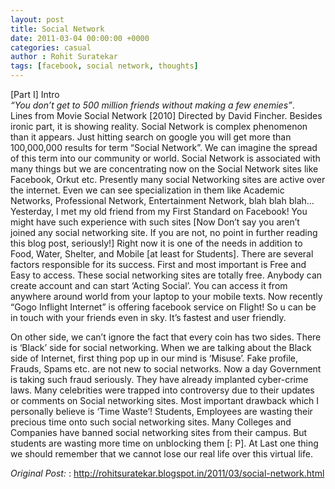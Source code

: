 ```yaml
---
layout: post
title: Social Network
date: 2011-03-04 00:00:00 +0000
categories: casual
author : Rohit Suratekar
tags: [facebook, social network, thoughts]
---
```


[Part I] Intro  
*“You don’t get to 500 million friends without making a few enemies”*.  
Lines from Movie Social Network [2010] Directed by David Fincher. Besides ironic part, it is showing reality. Social Network is complex phenomenon than it appears. Just hitting search on google you will get more than 100,000,000 results for term “Social Network”. We can imagine the spread of this term into our community or world. Social Network is associated with many things but we are concentrating now on the Social Network sites like Facebook, Orkut etc. Presently many social Networking sites are active over the internet. Even we can see specialization in them like Academic Networks, Professional Network, Entertainment Network, blah blah blah…
Yesterday, I met my old friend from my First Standard on Facebook! You might have such experience with such sites [Now Don’t say you aren’t joined any social networking site. If you are not, no point in further reading this blog post, seriously!] Right now it is one of the needs in addition to Food, Water, Shelter, and Mobile [at least for Students]. There are several factors responsible for its success. First and most important is Free and Easy to access. These social networking sites are totally free. Anybody can create account and can start ‘Acting Social’. You can access it from anywhere around world from your laptop to your mobile texts. Now recently “Gogo Inflight Internet” is offering facebook service on Flight! So u can be in touch with your friends even in sky. It’s fastest and user friendly.

On other side, we can’t ignore the fact that every coin has two sides. There is ‘Black’ side for social networking. When we are talking about the Black side of Internet, first thing pop up in our mind is ‘Misuse’. Fake profile, Frauds, Spams etc. are not new to social networks. Now a day Government is taking such fraud seriously. They have already implanted cyber-crime laws. Many celebrities were trapped into controversy due to their updates or comments on Social networking sites. Most important drawback which I personally believe is ‘Time Waste’! Students, Employees are wasting their precious time onto such social networking sites. Many Colleges and Companies have banned social networking sites from their campus. But students are wasting more time on unblocking them [: P]. At Last one thing we should remember that we cannot lose our real life over this virtual life.


_Original Post:_ : <a href="http://rohitsuratekar.blogspot.in/2011/03/social-network.html"> http://rohitsuratekar.blogspot.in/2011/03/social-network.html </a>